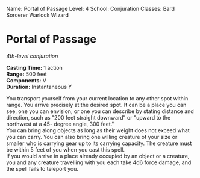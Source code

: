 Name: Portal of Passage
Level: 4
School: Conjuration
Classes: Bard
         Sorcerer
         Warlock
         Wizard

# Portal of Passage
_4th-level conjuration_

**Casting Time:** 1 action    
**Range:** 500 feet    
**Components:** V    
**Duration:** Instantaneous Y

You transport yourself from your current location to any other spot within range. You arrive precisely at the desired spot. It can be a place you can see, one you can envision, or one you can describe by stating distance and direction, such as "200 feet straight downward" or "upward to the northwest at a 45- degree angle, 300 feet."    
You can bring along objects as long as their weight does not exceed what you can carry. You can also bring one willing creature of your size or smaller who is carrying gear up to its carrying capacity. The creature must be within 5 feet of you when you cast this spell.    
If you would arrive in a place already occupied by an object or a creature, you and any creature travelling with you each take 4d6 force damage, and the spell fails to teleport you.